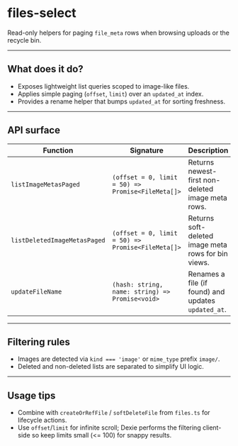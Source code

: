 # files-select

Read-only helpers for paging `file_meta` rows when browsing uploads or the recycle bin.

---

## What does it do?

-   Exposes lightweight list queries scoped to image-like files.
-   Applies simple paging (`offset`, `limit`) over an `updated_at` index.
-   Provides a rename helper that bumps `updated_at` for sorting freshness.

---

## API surface

| Function                     | Signature                                         | Description                                         |
| ---------------------------- | ------------------------------------------------- | --------------------------------------------------- |
| `listImageMetasPaged`        | `(offset = 0, limit = 50) => Promise<FileMeta[]>` | Returns newest-first non-deleted image meta rows.   |
| `listDeletedImageMetasPaged` | `(offset = 0, limit = 50) => Promise<FileMeta[]>` | Returns soft-deleted image meta rows for bin views. |
| `updateFileName`             | `(hash: string, name: string) => Promise<void>`   | Renames a file (if found) and updates `updated_at`. |

---

## Filtering rules

-   Images are detected via `kind === 'image'` or `mime_type` prefix `image/`.
-   Deleted and non-deleted lists are separated to simplify UI logic.

---

## Usage tips

-   Combine with `createOrRefFile` / `softDeleteFile` from `files.ts` for lifecycle actions.
-   Use `offset`/`limit` for infinite scroll; Dexie performs the filtering client-side so keep limits small (<= 100) for snappy results.
